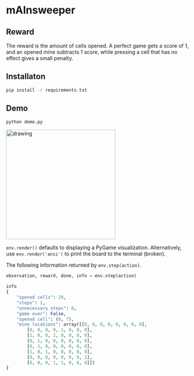 # mAInsweeper

## Reward
The reward is the amount of cells opened. A perfect game gets a score of 1, and an opened mine subtracts 1 score, while pressing a cell that has no effect gives a small penalty.


## Installaton
```bash
pip install -r requirements.txt
```

## Demo

```bash
python demo.py
```
<img src="https://i.imgur.com/mKe3vwd.gif" alt="drawing" width="300"/>

`env.render()` defaults to displaying a PyGame visualization.
Alternatively, use `env.render('ansi')` to print
the board to the terminal (broken).

The following information returned by `env.step(action)`.

```python
observation, reward, done, info = env.step(action)
```
```python
info
{
    "opened cells": 29,
    "steps": 1,
    "unnecessary steps": 0,
    "game over": False,
    "opened cell": (0, 7),
    "mine locations": array([[0, 0, 0, 0, 0, 0, 0, 0],
        [0, 0, 0, 0, 1, 0, 0, 0],
        [1, 0, 0, 1, 0, 0, 0, 0],
        [0, 1, 0, 0, 0, 0, 0, 0],
        [0, 1, 0, 0, 0, 0, 0, 0],
        [1, 0, 1, 0, 0, 0, 0, 0],
        [0, 0, 0, 0, 0, 0, 0, 1],
        [0, 0, 0, 1, 1, 0, 0, 0]])
}
```